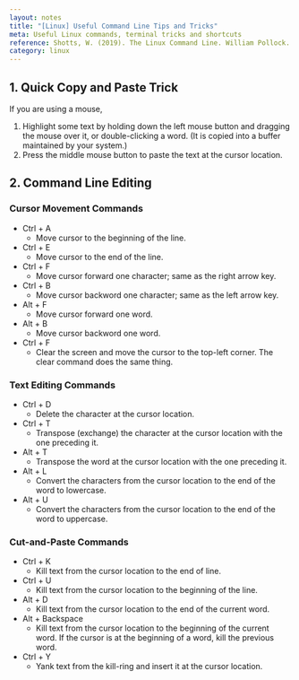```yaml
---
layout: notes
title: "[Linux] Useful Command Line Tips and Tricks"
meta: Useful Linux commands, terminal tricks and shortcuts
reference: Shotts, W. (2019). The Linux Command Line. William Pollock.
category: linux
---
```


## 1. Quick Copy and Paste Trick
If you are using a mouse, 
1. Highlight some text by holding down the left mouse button and dragging the
   mouse over it, or double-clicking a word. (It is copied into a buffer
   maintained by your system.)
2. Press the middle mouse button to paste the text at the cursor location.

## 2. Command Line Editing
### Cursor Movement Commands
- Ctrl + A
	- Move cursor to the beginning of the line.
- Ctrl + E
	- Move cursor to the end of the line.
- Ctrl + F
	- Move cursor forward one character; same as the right arrow key.
- Ctrl + B
	- Move cursor backword one character; same as the left arrow key.
- Alt + F
	- Move cursor forward one word.
- Alt + B
	- Move cursor backword one word.
- Ctrl + F
	- Clear the screen and move the cursor to the top-left corner. The clear
      command does the same thing.
	
### Text Editing Commands
- Ctrl + D
	- Delete the character at the cursor location.
- Ctrl + T
	- Transpose (exchange) the character at the cursor location with the one
      preceding it.
- Alt + T
	- Transpose the word at the cursor location with the one preceding it.
- Alt + L
	- Convert the characters from the cursor location to the end of the word to
      lowercase.
- Alt + U
	- Convert the characters from the cursor location to the end of the word to
      uppercase.

### Cut-and-Paste Commands
- Ctrl + K
    - Kill text from the cursor location to the end of line.
- Ctrl + U
    - Kill text from the cursor location to the beginning of the line.
- Alt + D
    - Kill text from the cursor location to the end of the current word.
- Alt + Backspace
    - Kill text from the cursor location to the beginning of the current word.
      If the cursor is at the beginning of a word, kill the previous word.
- Ctrl + Y
    - Yank text from the kill-ring and insert it at the cursor location.
